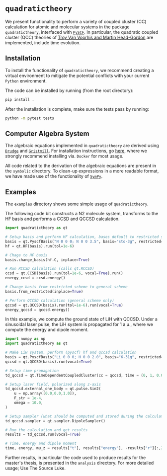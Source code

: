 # ``quadratictheory``
We present functionality to perform a variety of coupled cluster (CC) calculation for atomic and molecular systems in the package ``quadratictheory``, interfaced with [``PySCF``](https://pyscf.org/index.html). In particular, the quadratic coupled cluster (QCC) theories of [Troy Van Voorhis and Martin Head-Gordon](https://www.sciencedirect.com/science/article/pii/S0009261400011374?casa_token=iXLM3MZtmbUAAAAA:ggKW7m3vTGZk3w_Y--fxKO9Prhwsgyi_J_CWwiKHsOAPIZYeTny21g-B5_ALLlmw0vqGqU4fng) are implemented, include time evolution.

## Installation
To install the functionality of ``quadratictheory``, we recommend creating a virtual environment to mitigate the potential conflicts with your current ``Python`` environment.

The code can be installed by running (from the root directory):
```bash
pip install .
```
After the installation is complete, make sure the tests pass by running:
```bash
python -m pytest tests
```

## Computer Algebra System
The algebraic equations implemented in ``quadratictheory`` are derived using [``Drudge``](https://github.com/tschijnmo/drudge) and [``Gristmill``](https://github.com/tschijnmo/gristmill). For installation instructions, go [here](https://tschijnmo.github.io/drudge/install.html), where we strongly recommend installing via. ``Docker`` for most usage. 

All code related to the derivation of the algebraic equations are present in the ``symbolic`` directory. To clean-up expressions in a more readable format, we have made use of the functionality of [``SymPy``](https://www.sympy.org/en/index.html).

## Examples
The ``examples`` directory shows some simple usage of ``quadratictheory``. 

The following code bit constructs a N2 molecule system, transforms to the HF basis and performs a CCSD and QCCSD calculation.

```python
import quadratictheory as qt

# Setup basis and perform HF calculation, bases default to restricted scheme
basis = qt.PyscfBasis("N 0 0 0; N 0 0 3.5", basis="sto-3g", restricted=True)
hf = qt.HF(basis).run(tol=1e-6)

# Chage to HF basis
basis.change_basis(hf.C, inplace=True)

# Run RCCSD calculation (calls qt.RCCSD)
ccsd = qt.CCSD(basis).run(tol=1e-6, vocal=True).run()
energy_ccsd = ccsd.energy()

# Change basis from restricted scheme to general scheme
basis.from_restricted(inplace=True)

# Perform QCCSD calculation (general scheme only)
qccsd = qt.QCCSD(basis).run(tol=1e-6).run(vocal=True)
energy_qccsd = qccsd.energy()
```
In this example, we compute the ground state of LiH with QCCSD. Under a sinusoidal laser pulse, the LiH system is propagated for 1 a.u., where we compute the energy and dipole moment.
```python
import numpy as np
import quadratictheory as qt

# Make LiH system, perform (pyscf) hf and qccsd calculation
basis = qt.PyscfBasis("Li 0 0 0; H 0 0 2.0", basis="6-31g", restricted=False).pyscf_hartree_fock()
qccsd = qt.QCCSD(basis).run(vocal=True)

# Setup time propagation
td_qccsd = qt.TimeDependentCoupledCluster(cc = qccsd, time = (0, 1, 0.05))

# Setup laser field, polarized along z-axis
td_qccsd.external_one_body = qt.pulse.Sin2(
    u = np.array([0.0,0.0,1.0]),
    F_str = 1e-4,
    omega = 10.0,
)

# Setup sampler (what should be computed and stored during the calculation)
td_qccsd.sampler = qt.sampler.DipoleSampler()

# Run the calculation and get results
results = td_qccsd.run(vocal=True)

# Time, energy and dipole moment
time, energy, mu_z = results["t"], results["energy"], -results["r"][:,2]
```

Further results, in particular the code used to produce results for the master's thesis, is presented in the ``analysis`` directory. For more detailed usage; Use The Source Luke.